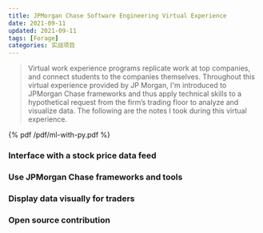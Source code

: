 ```yaml
---
title: JPMorgan Chase Software Engineering Virtual Experience
date: 2021-09-11
updated: 2021-09-11
tags: [Forage]
categories: 实战项目
---
```


> Virtual work experience programs replicate work at top companies, and connect students to the companies themselves. Throughout this virtual experience provided by JP Morgan, I'm introduced to JPMorgan Chase frameworks and thus apply technical skills to a hypothetical request from the firm’s trading floor to analyze and visualize data. The following are the notes I took during this virtual experience.

<!--more-->

{% pdf /pdf/ml-with-py.pdf %}

### Interface with a stock price data feed


### Use JPMorgan Chase frameworks and tools


### Display data visually for traders


### Open source contribution
